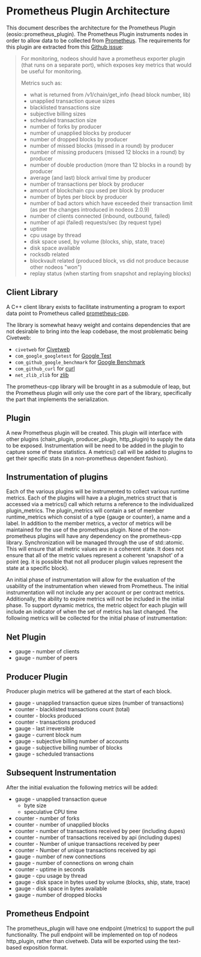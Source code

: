 # Prometheus Plugin Architecture

This document describes the architecture for the Prometheus Plugin (eosio::prometheus_plugin).  The Prometheus Plugin instruments nodes in order to allow
data to be collected from [Prometheus](https://prometheus.io/).  The requirements for this plugin are extracted from this [Github issue](https://github.com/eosnetworkfoundation/mandel/issues/67):

> For monitoring, nodeos should have a prometheus exporter plugin (that runs on a separate port), which exposes key metrics that would be useful for monitoring.
>
> Metrics such as:
>
> - what is returned from /v1/chain/get_info (head block number, lib)
> - unapplied transaction queue sizes
> - blacklisted transactions size
> - subjective billing sizes
> - scheduled transaction size
> - number of forks by producer
> - number of unapplied blocks by producer
> - number of dropped blocks by producer
> - number of missed blocks (missed in a round) by producer
> - number of missing producers (missed 12 blocks in a round) by producer
> - number of double production (more than 12 blocks in a round) by producer
> - average (and last) block arrival time by producer
> - number of transactions per block by producer
> - amount of blockchain cpu used per block by producer
> - number of bytes per block by producer
> - number of bad actors which have exceeded their transaction limit (as per the changes introduced in nodeos 2.0.9)
> - number of clients connected (inbound, outbound, failed)
> - number of api (failed) requests/sec (by request type)
> - uptime
> - cpu usage by thread
> - disk space used, by volume (blocks, ship, state, trace)
> - disk space available
> - rocksdb related
> - blockvault related (produced block, vs did not produce because other nodeos "won")
> - replay status (when starting from snapshot and replaying blocks)


## Client Library

A C++ client library exists to facilitate instrumenting a program to export data point to Prometheus called [prometheus-cpp](https://github.com/jupp0r/prometheus-cpp).

The library is somewhat heavy weight and contains dependencies that are not desirable to bring into the leap codebase, the most problematic being Civetweb:

* `civetweb` for [Civetweb](https://github.com/civetweb/civetweb)
* `com_google_googletest` for [Google Test](https://github.com/google/googletest)
* `com_github_google_benchmark` for [Google Benchmark](https://github.com/google/benchmark)
* `com_github_curl` for [curl](https://curl.haxx.se/)
* `net_zlib_zlib` for [zlib](http://www.zlib.net/)

The prometheus-cpp library will be brought in as a submodule of leap, but the Prometheus plugin will only use the core part of the library, specifically the part that implements the serialization. 

## Plugin

A new Prometheus plugin will be created.  This plugin will interface with other plugins (chain_plugin, producer_plugin, http_plugin) to supply the data to be exposed.  Instrumentation will be need to be added in the plugin to capture some of these statistics. 
A metrics() call will be added to plugins to get their specific stats (in a non-prometheus dependent fashion).

## Instrumentation of plugins

Each of the various plugins will be instrumented to collect various runtime metrics.  Each of the plugins will have a a plugin_metrics struct that is accessed via a metrics() call which returns a reference to the individualized plugin_metrics. 
The plugin_metrics will contain a set of member runtime_metrics which consist of a type {gauge or counter}, a name and a label.  In addition to the member metrics, a vector of metrics will be maintained for the use of the prometheus plugin. None of the non-prometheus plugins will have any dependency on the prometheus-cpp library. 
Synchronization will be managed through the use of std::atomic.  This will ensure that all metric values are in a coherent state.  It does not ensure that all of the metric values represent a coherent 'snapshot' of a point (eg. it is possible that not all producer plugin values represent the state at a specific block).

An initial phase of instrumentation will allow for the evaluation of the usability of the instrumentation when viewed from Prometheus.  The initial instrumentation will not include any per account or per contract metrics.  Additionally, the ability to expire metrics will not be included in the initial phase. To support dynamic metrics, the metric object for each plugin will include an indicator of when the set of metrics has last changed.  The following metrics will be collected for the initial phase of instrumentation:

## Net Plugin
* gauge - number of clients
* gauge - number of peers
 
## Producer Plugin

Producer plugin metrics will be gathered at the start of each block.

* gauge - unapplied transaction queue sizes (number of transactions)
* counter - blacklisted transactions count (total)
* counter - blocks produced
* counter - transactions produced
* gauge - last irreversible
* gauge - current block num
* gauge - subjective billing number of accounts
* gauge - subjective billing number of blocks
* gauge - scheduled transactions
 
## Subsequent Instrumentation
After the initial evaluation the following metrics will be added:

* gauge - unapplied transaction queue
  * byte size
  * speculative CPU time
* counter - number of forks
* counter - number of unapplied blocks
* counter - number of transactions received by peer (including dupes) 
* counter - number of transactions received by api (including dupes)
* counter - Number of unique transactions received by peer 
* counter - Number of unique transactions received by api 
* gauge - number of new connections 
* gauge - number of connections on wrong chain
* counter - uptime in seconds
* gauge - cpu usage by thread
* gauge - disk space in bytes used by volume (blocks, ship, state, trace)
* gauge - disk space in bytes available
* gauge - number of dropped blocks
 
## Prometheus Endpoint
The prometheus_plugin will have one endpoint (/metrics) to support the pull functionality. The pull endpoint will be implemented on top of nodeos http_plugin, rather than civetweb.
Data will be exported using the text-based exposition format.
